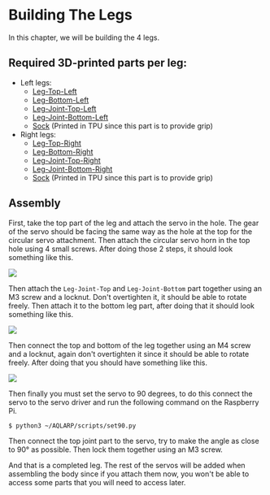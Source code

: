 # Building The Legs
In this chapter, we will be building the 4 legs.
## Required 3D-printed parts per leg:
- Left legs:
	- [Leg-Top-Left](https://github.com/DeDiamondPro/AQLARP/blob/master/models/stl/legs/Leg-Top-Left.stl)
	- [Leg-Bottom-Left](https://github.com/DeDiamondPro/AQLARP/blob/master/models/stl/legs/Leg-Bottom-Left.stl)
	- [Leg-Joint-Top-Left](https://github.com/DeDiamondPro/AQLARP/blob/master/models/stl/legs/Leg-Joint-Top-Left.stl)
	- [Leg-Joint-Bottom-Left](https://github.com/DeDiamondPro/AQLARP/blob/master/models/stl/legs/Leg-Joint-Bottom-Left.stl)
	- [Sock](https://github.com/DeDiamondPro/AQLARP/blob/master/models/stl/legs/Sock.stl) (Printed in TPU since this part is to provide grip)
- Right legs:
	-  [Leg-Top-Right](https://github.com/DeDiamondPro/AQLARP/blob/master/models/stl/legs/Leg-Top-Right.stl)
	- [Leg-Bottom-Right](https://github.com/DeDiamondPro/AQLARP/blob/master/models/stl/legs/Leg-Bottom-Right.stl)
	- [Leg-Joint-Top-Right](https://github.com/DeDiamondPro/AQLARP/blob/master/models/stl/legs/Leg-Joint-Top-Right.stl)
	- [Leg-Joint-Bottom-Right](https://github.com/DeDiamondPro/AQLARP/blob/master/models/stl/legs/Leg-Joint-Bottom-Right.stl)
	- [Sock](https://github.com/DeDiamondPro/AQLARP/blob/master/models/stl/legs/Sock.stl) (Printed in TPU since this part is to provide grip)
## Assembly
First, take the top part of the leg and attach the servo in the hole. The gear of the servo should be facing the same way as the hole at the top for the circular servo attachment. Then attach the circular servo horn in the top hole using 4 small screws. After doing those 2 steps, it should look something like this.

![](img/Legs-img1.png)

Then attach the `Leg-Joint-Top` and `Leg-Joint-Bottom` part together using an M3 screw and a locknut. Don't overtighten it, it should be able to rotate freely. Then attach it to the bottom leg part, after doing that it should look something like this.

![](img/Legs-img2.png)

Then connect the top and bottom of the leg together using an M4 screw and a locknut, again don't overtighten it since it should be able to rotate freely. After doing that you should have something like this.

![](img/Legs-img3.png)

Then finally you must set the servo to 90 degrees, to do this connect the servo to the servo driver and run the following command on the Raspberry Pi.
```console
$ python3 ~/AQLARP/scripts/set90.py
```
Then connect the top joint part to the servo, try to make the angle as close to 90° as possible. Then lock them together using an M3 screw.

And that is a completed leg. The rest of the servos will be added when assembling the body since if you attach them now, you won't be able to access some parts that you will need to access later.